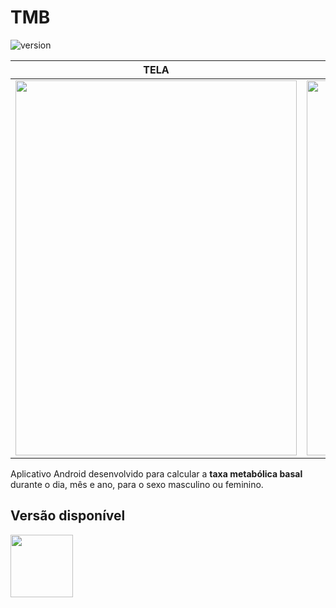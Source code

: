 # TMB

![version](https://img.shields.io/badge/version-1.0.0-blue.svg)

| TELA | TELA |
| --- | --- |
|<img src="https://uploaddeimagens.com.br/images/001/970/083/original/2.png" width="450" height="600" /> | <img src="https://uploaddeimagens.com.br/images/001/970/084/original/3.png" width="450" height="600" />


Aplicativo Android desenvolvido para calcular a **taxa metabólica basal** durante o dia, mês e ano, para o sexo masculino ou feminino.

## Versão disponível

<img src="https://logodownload.org/wp-content/uploads/2015/05/android-logo-4.png" width="100" height="100" />
